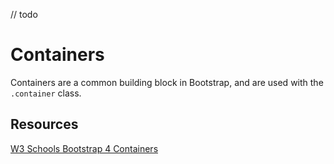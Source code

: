 // todo
# Containers

Containers are a common building block in Bootstrap, and are used with the `.container` class.


## Resources

[W3 Schools Bootstrap 4 Containers](https://www.w3schools.com/bootstrap4/bootstrap_containers.asp)